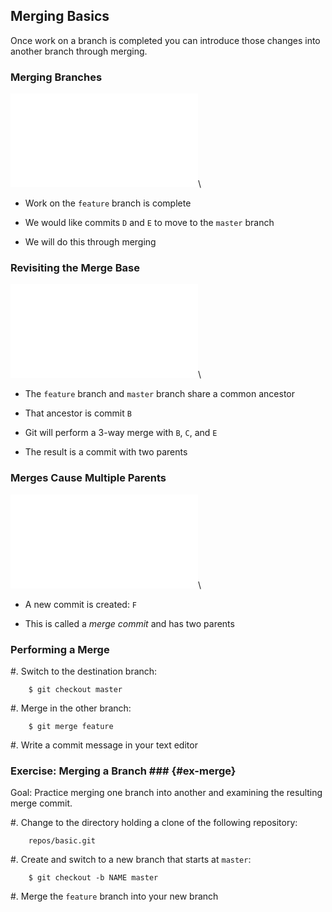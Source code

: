 Merging Basics
--------------

Once work on a branch is completed you can introduce those changes
into another branch through merging.

### Merging Branches ###

![](../../diagrams/branches/basic.tex)\
<!-- Placeholder -->

  * Work on the `feature` branch is complete

  * We would like commits `D` and `E` to move to the `master` branch

  * We will do this through merging

### Revisiting the Merge Base ###

![](../../diagrams/branches/basic.tex)\
<!-- Placeholder -->

  * The `feature` branch and `master` branch share a common ancestor

  * That ancestor is commit `B`

  * Git will perform a 3-way merge with `B`, `C`, and `E`

  * The result is a commit with two parents

### Merges Cause Multiple Parents ###

![](../../diagrams/merging/post.tex)\
<!-- Placeholder -->

  * A new commit is created: `F`

  * This is called a *merge commit* and has two parents

### Performing a Merge ###

  #. Switch to the destination branch:

        $ git checkout master

  #. Merge in the other branch:

        $ git merge feature

  #. Write a commit message in your text editor

### Exercise: Merging a Branch ### {#ex-merge}

<div class="notes">

Goal: Practice merging one branch into another and examining the
resulting merge commit.

</div>

  #. Change to the directory holding a clone of the following
     repository:

        repos/basic.git

  #. Create and switch to a new branch that starts at `master`:

        $ git checkout -b NAME master

  #. Merge the `feature` branch into your new branch
